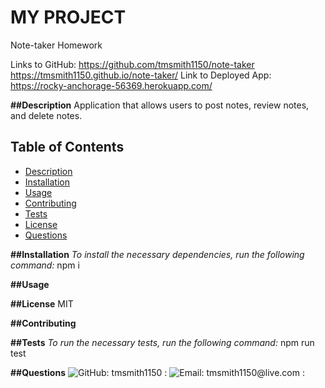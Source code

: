 # MY PROJECT
  Note-taker Homework

  Links to GitHub: https://github.com/tmsmith1150/note-taker
                   https://tmsmith1150.github.io/note-taker/
  Link to Deployed App: https://rocky-anchorage-56369.herokuapp.com/


__##Description__
Application that allows users to post notes, review notes, and delete notes.

## Table of Contents
- [Description](#Description)
- [Installation](#Installation)
- [Usage](#Usage)
- [Contributing](#Contributing)
- [Tests](#Tests)
- [License](#License)
- [Questions](#Questions)

__##Installation__
_To install the necessary dependencies, run the following command:_
npm i

__##Usage__


__##License__
MIT

__##Contributing__


__##Tests__
_To run the necessary tests, run the following command:_
npm run test

__##Questions__
![GitHub: tmsmith1150 : ](https://github.com/tmsmith1150?tab=repositories)
![Email: tmsmith1150@live.com : ]("mailto:tmsmith1150@live.com")
